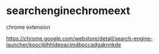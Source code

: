 # searchenginechromeext

chrome extension 

https://chrome.google.com/webstore/detail/search-engine-launcher/koocjblhhldeoacjmdbpccadgaknnkde


